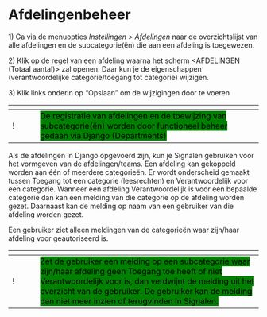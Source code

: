 # Afdelingenbeheer

1\)      Ga via de menuopties _Instellingen > Afdelingen_ naar de overzichtslijst van alle afdelingen en de subcategorie(ën) die aan een afdeling is toegewezen.

2\)      Klik op de regel van een afdeling waarna het scherm \<AFDELINGEN (Totaal aantal)> zal openen. Daar kun je de eigenschappen (verantwoordelijke categorie/toegang tot categorie) wijzigen.

3\)      Klik links onderin op “Opslaan” om de wijzigingen door te voeren

<table data-header-hidden><thead><tr><th width="40"></th><th></th></tr></thead><tbody><tr><td>!</td><td><mark style="background-color:green;">De registratie van afdelingen en de toewijzing van subcategorie(ën) worden door functioneel beheer gedaan via Django (Departments)</mark></td></tr></tbody></table>

Als de afdelingen in Django opgevoerd zijn, kun je Signalen gebruiken voor het vormgeven van de afdelingen/teams. Een afdeling kan gekoppeld worden aan één of meerdere categorieën. Er wordt onderscheid gemaakt tussen Toegang tot een categorie (leesrechten) en Verantwoordelijk voor een categorie. Wanneer een afdeling Verantwoordelijk is voor een bepaalde categorie dan kan een melding van die categorie op de afdeling worden gezet. Daarnaast kan de melding op naam van een gebruiker van die afdeling worden gezet.

Een gebruiker ziet alleen meldingen van de categorieën waar zijn/haar afdeling voor geautoriseerd is.

<table data-header-hidden><thead><tr><th width="40"></th><th></th></tr></thead><tbody><tr><td>!</td><td><mark style="background-color:green;">Zet de gebruiker een melding op een subcategorie waar zijn/haar afdeling geen Toegang toe heeft of niet Verantwoordelijk voor is, dan verdwijnt de melding uit het overzicht van de gebruiker. De gebruiker kan de melding dan niet meer inzien of terugvinden in Signalen.</mark></td></tr></tbody></table>

